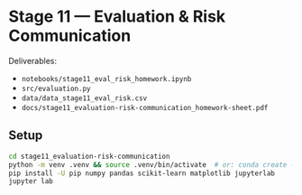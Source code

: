 # Stage 11 — Evaluation & Risk Communication

Deliverables:
- `notebooks/stage11_eval_risk_homework.ipynb`
- `src/evaluation.py`
- `data/data_stage11_eval_risk.csv`
- `docs/stage11_evaluation-risk-communication_homework-sheet.pdf`

## Setup
```bash
cd stage11_evaluation-risk-communication
python -m venv .venv && source .venv/bin/activate  # or: conda create -n stage11 python=3.11
pip install -U pip numpy pandas scikit-learn matplotlib jupyterlab
jupyter lab
```